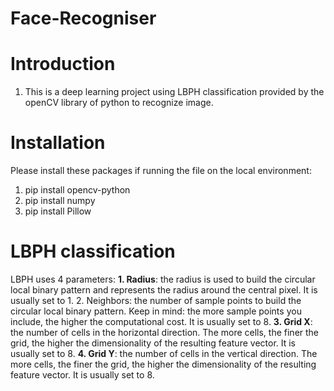 # Face-Recogniser
# Introduction
1. This is a deep learning project using LBPH classification provided by the openCV library of python to recognize image.
# Installation
Please install these packages if running the file on the local environment: 
1. pip install opencv-python
2. pip install numpy
3. pip install Pillow
# LBPH classification
LBPH uses 4 parameters:
<b>1. Radius</b>: the radius is used to build the circular local binary pattern and represents the radius around the central pixel. It is usually set to 1.
</b>2. Neighbors</b>: the number of sample points to build the circular local binary pattern. Keep in mind: the more sample points you include, the higher the computational cost. It is usually set to 8.
<b>3. Grid X</b>: the number of cells in the horizontal direction. The more cells, the finer the grid, the higher the dimensionality of the resulting feature vector. It is usually set to 8.
<b>4. Grid Y</b>: the number of cells in the vertical direction. The more cells, the finer the grid, the higher the dimensionality of the resulting feature vector. It is usually set to 8.

